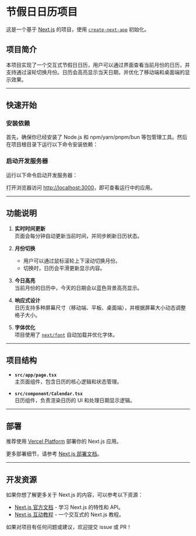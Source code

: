 # 节假日日历项目

这是一个基于 [Next.js](https://nextjs.org) 的项目，使用 [`create-next-app`](https://nextjs.org/docs/app/api-reference/cli/create-next-app) 初始化。

## 项目简介

本项目实现了一个交互式节假日日历，用户可以通过界面查看当前月份的日历，并支持通过滚轮切换月份。日历会高亮显示当天日期，并优化了移动端和桌面端的显示效果。

---

## 快速开始

### 安装依赖

首先，确保你已经安装了 Node.js 和 npm/yarn/pnpm/bun 等包管理工具。然后在项目根目录下运行以下命令安装依赖：

### 启动开发服务器

运行以下命令启动开发服务器：

打开浏览器访问 [http://localhost:3000](http://localhost:3000)，即可查看运行中的应用。

---

## 功能说明

1. **实时时间更新**  
   页面会每分钟自动更新当前时间，并同步刷新日历状态。

2. **月份切换**
    - 用户可以通过鼠标滚轮上下滚动切换月份。
    - 切换时，日历会平滑更新显示内容。

3. **今日高亮**  
   当前月份的日历中，今天的日期会以蓝色背景高亮显示。

4. **响应式设计**  
   日历支持多种屏幕尺寸（移动端、平板、桌面端），并根据屏幕大小动态调整格子大小。

5. **字体优化**  
   项目使用了 [`next/font`](https://nextjs.org/docs/app/building-your-application/optimizing/fonts) 自动加载并优化字体。

---

## 项目结构

- **`src/app/page.tsx`**  
  主页面组件，包含日历的核心逻辑和状态管理。

- **`src/component/Calendar.tsx`**  
  日历组件，负责渲染日历的 UI 和处理日期显示逻辑。

---

## 部署

推荐使用 [Vercel Platform](https://vercel.com/new?utm_medium=default-template&filter=next.js&utm_source=create-next-app&utm_campaign=create-next-app-readme) 部署你的 Next.js 应用。

更多部署细节，请参考 [Next.js 部署文档](https://nextjs.org/docs/app/building-your-application/deploying)。

---

## 开发资源

如果你想了解更多关于 Next.js 的内容，可以参考以下资源：
- [Next.js 官方文档](https://nextjs.org/docs) - 学习 Next.js 的特性和 API。
- [Next.js 互动教程](https://nextjs.org/learn) - 一个交互式的 Next.js 教程。

如果对项目有任何问题或建议，欢迎提交 issue 或 PR！
